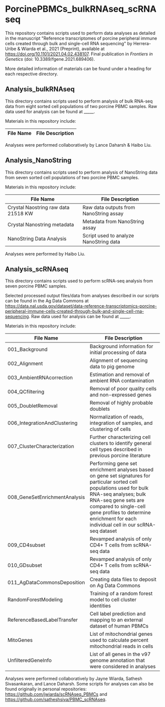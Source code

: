 # PorcinePBMCs_bulkRNAseq_scRNAseq

This repository contains scripts used to perform data analyses as detailed in the manuscript "Reference transcriptomes of porcine peripheral immune cells created through bulk and single-cell RNA sequencing" by Herrera-Uribe & Wiarda et al., 2021 (Preprint), available at https://doi.org/10.1101/2021.04.02.438107. Final publication in _Frontiers in Genetics_ (doi: 10.3389/fgene.2021.689406).

More detailed information of materials can be found under a heading for each respective directory.

## Analysis_bulkRNAseq

This directory contains scripts used to perform analysis of bulk RNA-seq data from eight sorted cell populations of two porcine PBMC samples. Raw data used for analysis can be found at _____. 

Materials in this repository include: 

| File Name | File Description |
| ----------- | ------------------ |

Analyses were performed collaboratively by Lance Daharsh & Haibo Liu.

## Analysis_NanoString

This directory contains scripts used to perform analysis of NanoString data from seven sorted cell populations of two porcine PBMC samples.

Materials in this repository include: 

| File Name | File Description |
| ----------- | ------------------ |
| Crystal Naostring raw data 21518 KW | Raw data outputs from NanoString assay |
| Crystal Nanostring metadata | Metadata from NanoString assay |
| NanoString Data Analysis | Script used to analyze NanoString data |

Analyses were performed by Haibo Liu.

## Analysis_scRNAseq

This directory contains scripts used to perform scRNA-seq analysis from seven porcine PBMC samples.

Selected processed output files/data from analyses described in our scripts can be found in the Ag Data Commons at https://data.nal.usda.gov/dataset/data-reference-transcriptomics-porcine-peripheral-immune-cells-created-through-bulk-and-single-cell-rna-sequencing. Raw data used for analysis can be found at _____. 

Materials in this repository include:

| File Name | File Description |
| ----------- | ------------------ |
| 001_Background | Background information for initial processing of data |
| 002_Alignment | Alignment of sequencing data to pig genome |
| 003_AmbientRNAcorrection | Estimation and removal of ambient RNA contamination |
| 004_QCfiltering | Removal of poor quality cells and non-expressed genes |
| 005_DoubletRemoval | Removal of highly probable doublets |
| 006_IntegrationAndClustering | Normalization of reads, integration of samples, and clustering of cells |
| 007_ClusterCharacterization | Further characterizing cell clusters to identify general cell types described in previous porcine literature |
| 008_GeneSetEnrichmentAnalysis | Performing gene set enrichment analyses based on gene set signatures for particular sorted cell populations used for bulk RNA-seq analyses; bulk RNA-seq gene sets are compared to single-cell gene profiles to determine enrichment for each individual cell in our scRNA-seq dataset |
| 009_CD4subset | Revamped analysis of only CD4+ T cells from scRNA-seq data |
| 010_GDsubset | Revamped analysis of only CD4+ T cells from scRNA-seq data |
| 011_AgDataCommonsDeposition | Creating data files to deposit on Ag Data Commons |
| RandomForestModeling | Training of a random forest model to cell cluster identities |
| ReferenceBasedLabelTransfer | Cell label prediction and mapping to an external dataset of human PBMCs |
| MitoGenes | List of mitochondrial genes used to calculate percent mitochondrial reads in cells |
| UnfilteredGeneInfo | List of all genes in the v97 genome annotation that were considered in analyses |

Analyses were performed collaboratively by Jayne Wiarda, Sathesh Sivasankaran, and Lance Daharsh. Some scripts for analyses can also be found originally in personal repositories: https://github.com/jwiarda/scRNAseq_PBMCs and https://github.com/satheshsiva/PBMC_scRNAseq.
